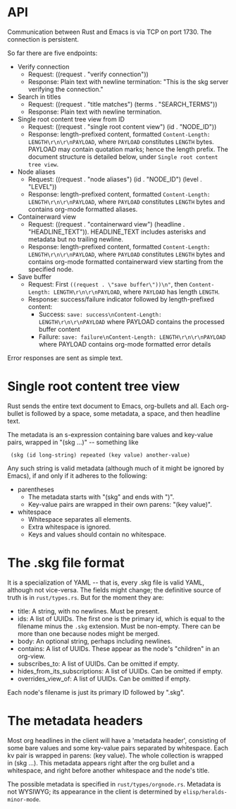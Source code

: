 # API

Communication between Rust and Emacs is via TCP on port 1730. The connection is persistent.

So far there are five endpoints:

- Verify connection
  - Request: ((request . "verify connection"))
  - Response: Plain text with newline termination: "This is the skg server verifying the connection."
- Search in titles
  - Request: ((request . "title matches") (terms . "SEARCH_TERMS"))
  - Response: Plain text with newline termination.
- Single root content tree view from ID
  - Request: ((request . "single root content view") (id . "NODE_ID"))
  - Response: length-prefixed content, formatted `Content-Length: LENGTH\r\n\r\nPAYLOAD`, where `PAYLOAD` constitutes `LENGTH` bytes. PAYLOAD may contain quotation marks; hence the length prefix. The document structure is detailed below, under `Single root content tree view`.
- Node aliases
  - Request: ((request . "node aliases") (id . "NODE_ID") (level . "LEVEL"))
  - Response: length-prefixed content, formatted `Content-Length: LENGTH\r\n\r\nPAYLOAD`, where `PAYLOAD` constitutes `LENGTH` bytes and contains org-mode formatted aliases.
- Containerward view
  - Request: ((request . "containerward view") (headline . "HEADLINE_TEXT")). HEADLINE_TEXT includes asterisks and metadata but no trailing newline.
  - Response: length-prefixed content, formatted `Content-Length: LENGTH\r\n\r\nPAYLOAD`, where `PAYLOAD` constitutes `LENGTH` bytes and contains org-mode formatted containerward view starting from the specified node.
- Save buffer
  - Request: First `((request . \"save buffer\"))\n"`, then `Content-Length: LENGTH\r\n\r\nPAYLOAD`, where `PAYLOAD` has length `LENGTH`.
  - Response: success/failure indicator followed by length-prefixed content:
    - Success: `save: success\nContent-Length: LENGTH\r\n\r\nPAYLOAD` where PAYLOAD contains the processed buffer content
    - Failure: `save: failure\nContent-Length: LENGTH\r\n\r\nPAYLOAD` where PAYLOAD contains org-mode formatted error details

Error responses are sent as simple text.

# Single root content tree view

Rust sends the entire text document to Emacs, org-bullets and all.
Each org-bullet is followed by a space, some metadata, a space,
and then headline text.

The metadata is an s-expression containing bare values and key-value pairs,
wrapped in "(skg ...)" -- something like
```
 (skg (id long-string) repeated (key value) another-value)
```

Any such string is valid metadata
(although much of it might be ignored by Emacs),
if and only if it adheres to the following:

- parentheses
  - The metadata starts with "(skg" and ends with ")".
  - Key-value pairs are wrapped in their own parens: "(key value)".
- whitespace
  - Whitespace separates all elements.
  - Extra whitespace is ignored.
  - Keys and values should contain no whitespace.

# The .skg file format

It is a specialization of YAML -- that is, every .skg file is valid YAML, although not vice-versa. The fields might change; the definitive source of truth is in `rust/types.rs`. But for the moment they are:

- title: A string, with no newlines. Must be present.
- ids: A list of UUIDs. The first one is the primary id, which is equal to the filename minus the `.skg` extension. Must be non-empty. There can be more than one because nodes might be merged.
- body: An optional string, perhaps including newlines.
- contains: A list of UUIDs. These appear as the node's "children" in an org-view.
- subscribes_to: A list of UUIDs. Can be omitted if empty.
- hides_from_its_subscriptions: A list of UUIDs. Can be omitted if empty.
- overrides_view_of: A list of UUIDs. Can be omitted if empty.

Each node's filename is just its primary ID followed by ".skg".

# The metadata headers

Most org headlines in the client will have a 'metadata header',
consisting of some bare values and some key-value pairs
separated by whitespace. Each kv pair is wrapped in parens: (key value).
The whole collection is wrapped in (skg ...).
This metadata appears right after the org bullet and a whitespace,
and right before another whitespace and the node's title.

The possible metadata is specified in `rust/types/orgnode.rs`.
Metadata is not WYSIWYG; its appearance in the client
is determined by `elisp/heralds-minor-mode`.

